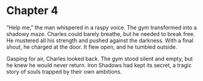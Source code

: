 # Chapter 4

“Help me,” the man whispered in a raspy voice. The gym transformed into a shadowy maze. Charles could barely breathe, but he needed to break free. He mustered all his strength and pushed against the darkness. With a final shout, he charged at the door. It flew open, and he tumbled outside.

Gasping for air, Charles looked back. The gym stood silent and empty, but he knew he would never return. Iron Shadows had kept its secret, a tragic story of souls trapped by their own ambitions.
